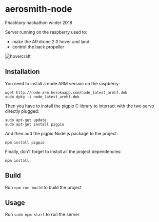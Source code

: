 # aerosmith-node
Fhacktory hackathon winter 2018

Server running on the raspberry used to: 
* make the AR drone 2.0 hover and land
* control the back propeller

![hovercraft](https://i.imgur.com/TSSH6RW.jpg)

## Installation

You need to install a node ARM version on the raspberry:

```
wget http://node-arm.herokuapp.com/node_latest_armhf.deb
sudo dpkg -i node_latest_armhf.deb
```

Then you have to install the pigpio C library to interract with the two servo directly plugged:

```
sudo apt-get update
sudo apt-get install pigpio
```

And then add the pigpio Node.js package to the project:

```
npm install pigpio
```

Finally, don't forget to install all the project dependencies:

```
npm install
```

## Build

Run ```npm run build``` to build the project

## Usage

Run ```sudo npm start``` to run the server 
